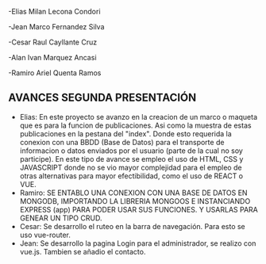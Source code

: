 -Elias Milan Lecona Condori

-Jean Marco Fernandez Silva

-Cesar Raul Cayllante Cruz

-Alan Ivan Marquez Ancasi

-Ramiro Ariel Quenta Ramos

## AVANCES SEGUNDA PRESENTACIÓN
- Elias: 
En este proyecto se avanzo en la creacion de un marco o maqueta que es para la funcion de publicaciones.
Asi como la muestra de estas publicaciones en la pestana del "index". Donde esto requerida la conexion 
con una BBDD (Base de Datos) para el transporte de informacion o datos enviados por el usuario 
(parte de la cual no soy participe). En este tipo de avance se empleo el uso de HTML,
CSS y JAVASCRIPT donde no se vio mayor complejidad para el empleo de otras alternativas para mayor
efectibilidad, como el uso de REACT o VUE.
- Ramiro:
SE ENTABLO UNA CONEXION CON UNA BASE DE DATOS EN MONGODB, IMPORTANDO LA LIBRERIA MONGOOS E
INSTANCIANDO EXPRESS (app) PARA PODER USAR SUS FUNCIONES. 
Y USARLAS PARA GENEAR UN TIPO CRUD.
- Cesar: Se desarrollo el ruteo en la barra de navegación. Para esto se uso vue-router.
- Jean: Se desarrollo la pagina Login para el administrador, se realizo con vue.js. Tambien se añadio el contacto.

